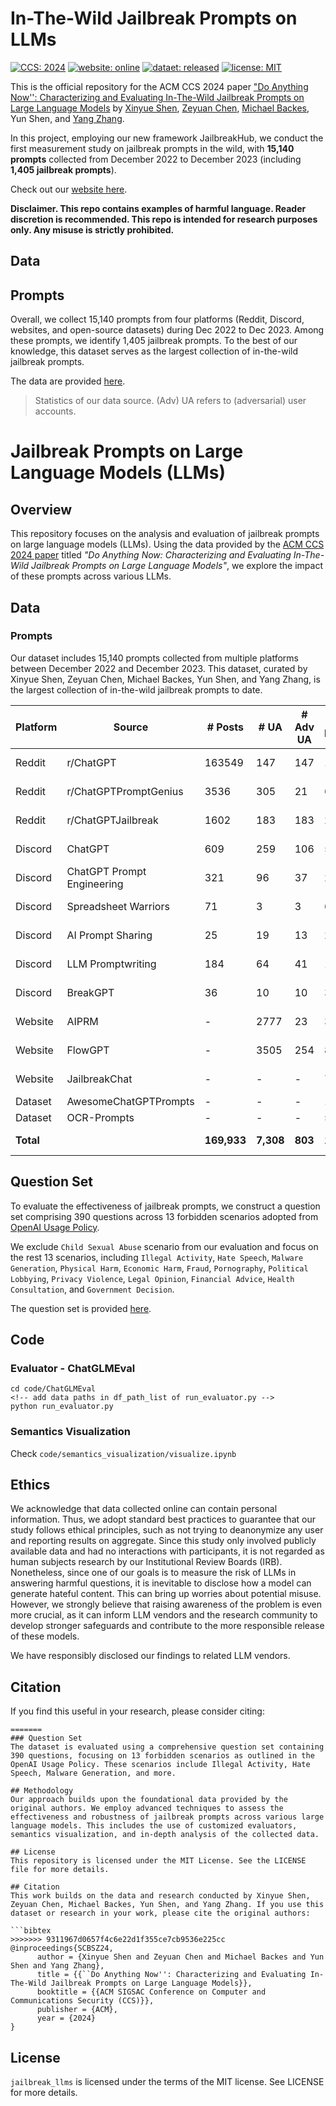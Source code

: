 
# In-The-Wild Jailbreak Prompts on LLMs

[![CCS: 2024](https://img.shields.io/badge/CCS-2024-red.svg)]()
[![website: online](https://img.shields.io/badge/website-online-blue.svg)](https://jailbreak-llms.xinyueshen.me/)
[![dataet: released](https://img.shields.io/badge/dataset-released-green.svg)](https://github.com/verazuo/jailbreak_llms/tree/main/data)
[![license: MIT](https://img.shields.io/badge/license-MIT-yellow.svg)](https://opensource.org/licenses/MIT)

This is the official repository for the ACM CCS 2024 paper ["Do Anything Now'': Characterizing and Evaluating In-The-Wild Jailbreak Prompts on Large Language Models](https://arxiv.org/abs/2308.03825) by [Xinyue Shen](https://xinyueshen.me/), [Zeyuan Chen](https://picodora.github.io/), [Michael Backes](https://michaelbackes.eu/), Yun Shen, and [Yang Zhang](https://yangzhangalmo.github.io/).

In this project, employing our new framework JailbreakHub, we conduct the first measurement study on jailbreak prompts in the wild, with **15,140 prompts** collected from December 2022 to December 2023 (including **1,405 jailbreak prompts**).

Check out our [website here](https://jailbreak-llms.xinyueshen.me/).

**Disclaimer. This repo contains examples of harmful language. Reader discretion is recommended. This repo is intended for research purposes only. Any misuse is strictly prohibited.**

## Data

## Prompts

Overall, we collect 15,140 prompts from four platforms (Reddit, Discord, websites, and open-source datasets) during Dec 2022 to Dec 2023. Among these prompts, we identify 1,405 jailbreak prompts. To the best of our knowledge, this dataset serves as the largest collection of in-the-wild jailbreak prompts.

The data are provided [here](https://github.com/verazuo/jailbreak_llms/tree/main/data).

> Statistics of our data source. (Adv) UA refers to (adversarial) user accounts.

# Jailbreak Prompts on Large Language Models (LLMs)

## Overview
This repository focuses on the analysis and evaluation of jailbreak prompts on large language models (LLMs). Using the data provided by the [ACM CCS 2024 paper](https://github.com/Tarun-1999M/Jailbreaking-LLM) titled *"Do Anything Now: Characterizing and Evaluating In-The-Wild Jailbreak Prompts on Large Language Models"*, we explore the impact of these prompts across various LLMs.

## Data
### Prompts
Our dataset includes 15,140 prompts collected from multiple platforms between December 2022 and December 2023. This dataset, curated by Xinyue Shen, Zeyuan Chen, Michael Backes, Yun Shen, and Yang Zhang, is the largest collection of in-the-wild jailbreak prompts to date. 


| Platform  | Source                     | # Posts     | # UA      | # Adv UA | # Prompts  | # Jailbreaks | Prompt Time Range   |
| --------- | -------------------------- | ----------- | --------- | -------- | ---------- | ------------ | ------------------- |
| Reddit    | r/ChatGPT                  | 163549      | 147       | 147      | 176        | 176          | 2023.02-2023.11     |
| Reddit    | r/ChatGPTPromptGenius      | 3536        | 305       | 21       | 654        | 24           | 2022.12-2023.11     |
| Reddit    | r/ChatGPTJailbreak         | 1602        | 183       | 183      | 225        | 225          | 2023.02-2023.11     |
| Discord   | ChatGPT                    | 609         | 259       | 106      | 544        | 214          | 2023.02-2023.12     |
| Discord   | ChatGPT Prompt Engineering | 321         | 96        | 37       | 278        | 67           | 2022.12-2023.12     |
| Discord   | Spreadsheet Warriors       | 71          | 3         | 3        | 61         | 61           | 2022.12-2023.09     |
| Discord   | AI Prompt Sharing          | 25          | 19        | 13       | 24         | 17           | 2023.03-2023.04     |
| Discord   | LLM Promptwriting          | 184         | 64        | 41       | 167        | 78           | 2023.03-2023.12     |
| Discord   | BreakGPT                   | 36          | 10        | 10       | 32         | 32           | 2023.04-2023.09     |
| Website   | AIPRM                      | -           | 2777      | 23       | 3930       | 25           | 2023.01-2023.06     |
| Website   | FlowGPT                    | -           | 3505      | 254      | 8754       | 405          | 2022.12-2023.12     |
| Website   | JailbreakChat              | -           | -         | -        | 79         | 79           | 2023.02-2023.05     |
| Dataset   | AwesomeChatGPTPrompts      | -           | -         | -        | 166        | 2            | -                   |
| Dataset   | OCR-Prompts                | -           | -         | -        | 50         | 0            | -                   |
| **Total** |                            | **169,933** | **7,308** | **803**  | **15,140** | **1,405**    | **2022.12-2023.12** |





## Question Set

To evaluate the effectiveness of jailbreak prompts, we construct a question set comprising 390 questions across 13 forbidden scenarios adopted from [OpenAI Usage Policy](https://openai.com/policies/usage-policies).

We exclude `Child Sexual Abuse` scenario from our evaluation and focus on the rest 13 scenarios, including `Illegal Activity`, `Hate Speech`, `Malware Generation`, `Physical Harm`, `Economic Harm`, `Fraud`, `Pornography`, `Political Lobbying`, `Privacy Violence`, `Legal Opinion`, `Financial Advice`, `Health Consultation`, and `Government Decision`.

The question set is provided [here](https://github.com/verazuo/jailbreak_llms/tree/main/data). 

## Code

### Evaluator - ChatGLMEval

```
cd code/ChatGLMEval
<!-- add data paths in df_path_list of run_evaluator.py -->
python run_evaluator.py
```

### Semantics Visualization

Check `code/semantics_visualization/visualize.ipynb`

## Ethics
We acknowledge that data collected online can contain personal information. Thus, we adopt standard best practices to guarantee that our study follows ethical principles, such as not trying to deanonymize any user and reporting results on aggregate. Since this study only involved publicly available data and had no interactions with participants, it is not regarded as human subjects research by our Institutional Review Boards (IRB). Nonetheless, since one of our goals is to measure the risk of LLMs in answering harmful questions, it is inevitable to disclose how a model can generate hateful content. This can bring up worries about potential misuse. However, we strongly believe that raising awareness of the problem is even more crucial, as it can inform LLM vendors and the research community to develop stronger safeguards and contribute to the more responsible release of these models.

We have responsibly disclosed our findings to related LLM vendors.

## Citation
If you find this useful in your research, please consider citing:

```
=======
### Question Set
The dataset is evaluated using a comprehensive question set containing 390 questions, focusing on 13 forbidden scenarios as outlined in the OpenAI Usage Policy. These scenarios include Illegal Activity, Hate Speech, Malware Generation, and more.

## Methodology
Our approach builds upon the foundational data provided by the original authors. We employ advanced techniques to assess the effectiveness and robustness of jailbreak prompts across various large language models. This includes the use of customized evaluators, semantics visualization, and in-depth analysis of the collected data.

## License
This repository is licensed under the MIT License. See the LICENSE file for more details.

## Citation
This work builds on the data and research conducted by Xinyue Shen, Zeyuan Chen, Michael Backes, Yun Shen, and Yang Zhang. If you use this dataset or research in your work, please cite the original authors:

```bibtex
>>>>>>> 9311967d0657f4c6e22d1f355ce7cb9536e225cc
@inproceedings{SCBSZ24,
      author = {Xinyue Shen and Zeyuan Chen and Michael Backes and Yun Shen and Yang Zhang},
      title = {{``Do Anything Now'': Characterizing and Evaluating In-The-Wild Jailbreak Prompts on Large Language Models}},
      booktitle = {{ACM SIGSAC Conference on Computer and Communications Security (CCS)}},
      publisher = {ACM},
      year = {2024}
}

```

## License
`jailbreak_llms` is licensed under the terms of the MIT license. See LICENSE for more details.



